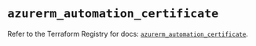 # `azurerm_automation_certificate`

Refer to the Terraform Registry for docs: [`azurerm_automation_certificate`](https://registry.terraform.io/providers/hashicorp/azurerm/3.103.0/docs/resources/automation_certificate).
